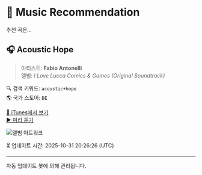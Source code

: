 
# 🎵 Music Recommendation

추천 곡은...

## 🎧 Acoustic Hope  
> 아티스트: **Fabio Antonelli**  
> 앨범: _I Love Lucca Comics & Games (Original Soundtrack)_  

🔍 검색 키워드: `acoustic+hope`  
🌎 국가 스토어: `DE`

[🔗 iTunes에서 보기](https://music.apple.com/de/album/acoustic-hope/1849764912?i=1849764926&uo=4)  
[▶️ 미리 듣기](https://audio-ssl.itunes.apple.com/itunes-assets/AudioPreview211/v4/8f/e6/f3/8fe6f3bf-4f71-5988-e170-ae8cbbcd975d/mzaf_15208201792883554037.plus.aac.p.m4a)

![앨범 아트워크](https://is1-ssl.mzstatic.com/image/thumb/Music221/v4/64/1b/fd/641bfd9e-30dc-b1d5-12a1-9d837bd0505d/8052691492314.png/100x100bb.jpg)

⏳ 업데이트 시간: 2025-10-31 20:26:26 (UTC)

---
자동 업데이트 봇에 의해 관리됩니다.

